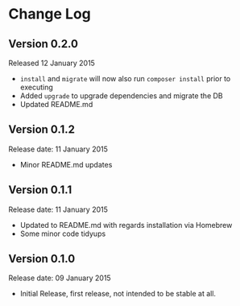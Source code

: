 # Change Log

## Version 0.2.0
Released 12 January 2015
- `install` and `migrate` will now also run `composer install` prior to executing
- Added `upgrade` to upgrade dependencies and migrate the DB
- Updated README.md

## Version 0.1.2
Release date: 11 January 2015
- Minor README.md updates

## Version 0.1.1
Release date: 11 January 2015
- Updated to README.md with regards installation via Homebrew
- Some minor code tidyups

## Version 0.1.0
Release date: 09 January 2015
- Initial Release, first release, not intended to be stable at all.